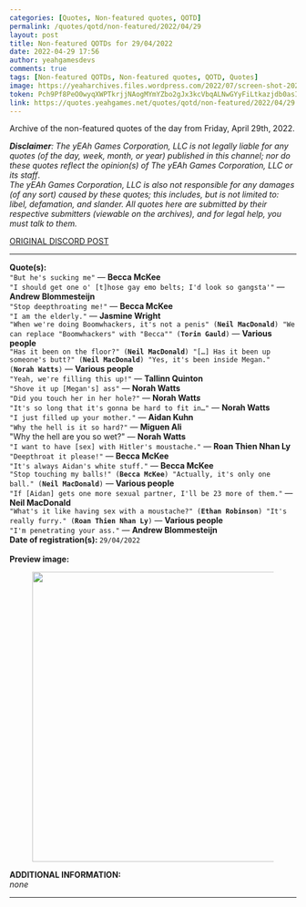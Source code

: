 ```yaml
---
categories: [Quotes, Non-featured quotes, QOTD]
permalink: /quotes/qotd/non-featured/2022/04/29
layout: post
title: Non-featured QOTDs for 29/04/2022
date: 2022-04-29 17:56
author: yeahgamesdevs
comments: true
tags: [Non-featured QOTDs, Non-featured quotes, QOTD, Quotes]
image: https://yeaharchives.files.wordpress.com/2022/07/screen-shot-2022-07-12-at-5.44.21-pm.png?w=894
token: Pch9Pf8PeO0wyqXWPTkrjjNAogMYmYZbo2gJx3kcVbqALNwGYyFiLtkazjdb0asIys3u4xrmau9NootZxxYjvbt37Hmtpl9lYdH68u3NfAmkK8Ll8OymjCQFVl2Arlp6q20kLFcDmXC2
link: https://quotes.yeahgames.net/quotes/qotd/non-featured/2022/04/29
---
```

<!-- wp:paragraph -->
<p>Archive of the non-featured quotes of the day from Friday, April 29th, 2022. </p>
<!-- /wp:paragraph -->

<!-- wp:paragraph -->
<p><em><strong>Disclaimer</strong>: The yEAh Games Corporation, LLC is not legally liable for any quotes (of the day, week, month, or year) published in this channel; nor do these quotes reflect the opinion(s) of The yEAh Games Corporation, LLC or its staff</em>.<br><em>The yEAh Games Corporation, LLC is also not responsible for any damages (of any sort) caused by these quotes; this includes, but is not limited to: libel, defamation, and slander. All quotes here are submitted by their respective submitters (viewable on the archives), and for legal help, you must talk to them.</em><br><a href="https://cdn.discordapp.com/attachments/958100064079839303/964566123628609628/unknown.png"></a></p>
<!-- /wp:paragraph -->

<!-- wp:buttons {"layout":{"type":"flex","justifyContent":"left"}} -->
<div class="wp-block-buttons"><!-- wp:button {"textColor":"vivid-cyan-blue","align":"center","style":{"border":{"radius":"18px"}},"className":"is-style-fill"} -->
<div class="wp-block-button aligncenter is-style-fill"><a class="wp-block-button__link has-vivid-cyan-blue-color has-text-color wp-element-button" href="https://discord.com/channels/887052880782176266/958100064079839303/969697717074927737" style="border-radius:18px;">ORIGINAL DISCORD POST</a></div>
<!-- /wp:button --></div>
<!-- /wp:buttons -->

<!-- wp:separator {"align":"center","className":"is-style-wide"} -->
<hr class="wp-block-separator aligncenter has-alpha-channel-opacity is-style-wide" />
<!-- /wp:separator -->

<!-- wp:paragraph -->
<p><strong>Quote(s): </strong><br><code>"But he's sucking me"</code> — <strong>Becca McKee</strong><br><code>"I should get one o' [t]hose gay emo belts; I'd look so gangsta'"</code> — <strong>Andrew Blommesteijn</strong><br><code>"Stop deepthroating me!"</code> — <strong>Becca McKee</strong><br><code>"I am the elderly."</code> — <strong>Jasmine Wright</strong><br><code>"When we're doing Boomwhackers, it's not a penis" (<strong>Neil MacDonald</strong>) "We can replace "Boomwhackers" with "Becca"" (<strong>Torin Gauld</strong>)</code> — <strong>Various people</strong><br><code>"Has it been on the floor?" (<strong>Neil MacDonald</strong>) "[…] Has it been up someone's butt?" (<strong>Neil MacDonald</strong>) "Yes, it's been inside Megan." (<strong>Norah Watts</strong>)</code> — <strong>Various people</strong><br><code>"Yeah, we're filling this up!"</code> — <strong>Tallinn Quinton</strong><br><code>"Shove it up [Megan's] ass"</code> —<em> </em><strong>Norah Watts<em> </em></strong><br><code>"Did you touch her in her hole?"</code> — <strong>Norah Watt<em>s </em></strong><br><code>"It's so long that it's gonna be hard to fit in…"</code> — <strong>Norah Watts </strong><br><code>"I just filled up your mother."</code> — <strong>Aidan Kuhn </strong><br><code>"Why the hell is it so hard?"</code> — <strong>Miguen Ali </strong><br>"Why the hell are you so wet?" — <strong>Norah Watts </strong><br><code>"I want to have [sex] with Hitler's moustache."</code> — <strong>Roan Thien Nhan Ly </strong><br><code>"Deepthroat it please!"</code> — <strong>Becca McKee </strong><br><code>"It's always Aidan's white stuff."</code> — <strong>Becca McKee </strong><br><code>"Stop touching my balls!" (<strong>Becca McKee</strong>) "Actually, it's only one ball." (<strong>Neil MacDonald</strong>)</code> — <strong>Various people</strong> <br><code>"If [Aidan] gets one more sexual partner, I'll be 23 more of them."</code> — <strong>Neil MacDonald</strong> <br><code>"What's it like having sex with a moustache?" (<strong>Ethan Robinson</strong>) "It's really furry." (<strong>Roan Thien Nhan Ly</strong>)</code> — <strong>Various people</strong> <br><code>"I'm penetrating your ass."</code> — <strong>Andrew Blommesteijn</strong><br><strong>Date of registration(s): </strong><code>29/04/2022</code> <code><br></code><br><strong>Preview image:</strong></p>
<!-- /wp:paragraph -->

<!-- wp:image {"id":798,"width":509,"height":509,"sizeSlug":"large","linkDestination":"none"} -->
<figure class="wp-block-image size-large is-resized"><img src="https://yeaharchives.files.wordpress.com/2022/07/screen-shot-2022-07-12-at-5.44.21-pm.png?w=894" alt="" class="wp-image-798" width="509" height="509" /></figure>
<!-- /wp:image -->

<!-- wp:paragraph -->
<p><strong>ADDITIONAL INFORMATION:</strong><br><em>none</em></p>
<!-- /wp:paragraph -->

<!-- wp:separator {"className":"is-style-wide"} -->
<hr class="wp-block-separator has-alpha-channel-opacity is-style-wide" />
<!-- /wp:separator -->
